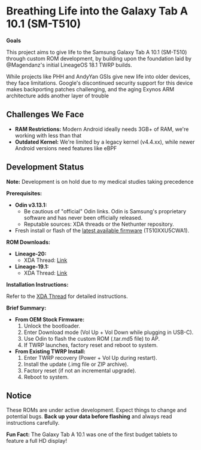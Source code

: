 # Breathing Life into the Galaxy Tab A 10.1 (SM-T510)

**Goals**

This project aims to give life to the Samsung Galaxy Tab A 10.1 (SM-T510) through custom ROM development, by building upon the foundation laid by @Magendanz's initial LineageOS 18.1 TWRP builds.

While projects like PHH and AndyYan GSIs give new life into older devices, they face limitations. Google's discontinued security support for this device makes backporting patches challenging, and the aging Exynos ARM architecture adds another layer of trouble

## Challenges We Face

* **RAM Restrictions:** Modern Android ideally needs 3GB+ of RAM, we're working with less than that
* **Outdated Kernel:** We're limited by a legacy kernel (v4.4.xx), while newer Android versions need features like eBPF

## Development Status

**Note:** Development is on hold due to my medical studies taking precedence

**Prerequisites:**

* **Odin v3.13.1:**
    * Be cautious of "official" Odin links. Odin is Samsung's proprietary software and has never been officially released.
    * Reputable sources: XDA threads or the Nethunter repository. 
* Fresh install or flash of the [latest available firmware](https://samfw.com/firmware/SM-T510/) (T510XXU5CWA1).

**ROM Downloads:**

* **Lineage-20:** 
    * XDA Thread: [Link](https://xdaforums.com/t/rom-sm-t510-unofficial-lineageos-20-0-for-galaxy-tab-a-10-1-2019.4623077/)
* **Lineage-19.1:**
    * XDA Thread: [Link](https://xdaforums.com/t/rom-sm-t510-unofficial-lineageos-19-1-for-galaxy-tab-a-10-1-2019.4494595/)

**Installation Instructions:**

Refer to the [XDA Thread](https://xdaforums.com/t/rom-sm-t510-unofficial-lineageos-20-0-for-galaxy-tab-a-10-1-2019.4623077/) for detailed instructions.

**Brief Summary:**

* **From OEM Stock Firmware:**
    1. Unlock the bootloader.
    2. Enter Download mode (Vol Up + Vol Down while plugging in USB-C).
    3. Use Odin to flash the custom ROM (.tar.md5 file) to AP.
    4. If TWRP launches, factory reset and reboot to system.
* **From Existing TWRP Install:**
    1. Enter TWRP recovery (Power + Vol Up during restart).
    2. Install the update (.img file or ZIP archive).
    3. Factory reset (if not an incremental upgrade).
    4. Reboot to system.

## Notice

These ROMs are under active development. Expect things to change and potential bugs. **Back up your data before flashing** and always read instructions carefully.

**Fun Fact:** The Galaxy Tab A 10.1 was one of the first budget tablets to feature a full HD display!
